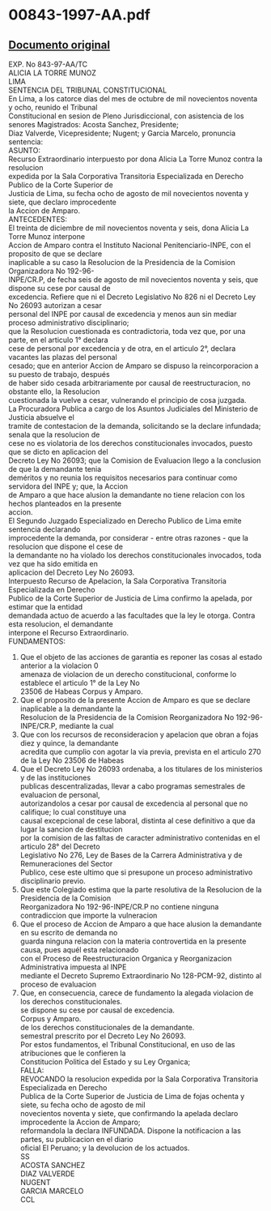 
00843-1997-AA.pdf
=================
  
[Documento original](https://tc.gob.pe/jurisprudencia/1999/00843-1997-AA.pdf)  
---  
EXP. No 843-97-AA/TC  
ALICIA LA TORRE MUNOZ  
LIMA  
SENTENCIA DEL TRIBUNAL CONSTITUCIONAL  
En Lima, a los catorce dias del mes de octubre de mil novecientos noventa y ocho, reunido el Tribunal  
Constitucional en sesion de Pleno Jurisdiccional, con asistencia de los senores Magistrados: Acosta Sanchez, Presidente;  
Diaz Valverde, Vicepresidente; Nugent; y Garcia Marcelo, pronuncia sentencia:  
ASUNTO:  
Recurso Extraordinario interpuesto por dona Alicia La Torre Munoz contra la resolucion  
expedida por la Sala Corporativa Transitoria Especializada en Derecho Publico de la Corte Superior de  
Justicia de Lima, su fecha ocho de agosto de mil novecientos noventa y siete, que declaro improcedente  
la Accion de Amparo.  
ANTECEDENTES:  
El treinta de diciembre de mil novecientos noventa y seis, dona Alicia La Torre Munoz interpone  
Accion de Amparo contra el Instituto Nacional Penitenciario-INPE, con el proposito de que se declare  
inaplicable a su caso la Resolucion de la Presidencia de la Comision Organizadora No 192-96-  
INPE/CR.P, de fecha seis de agosto de mil novecientos noventa y seis, que dispone su cese por causal de  
excedencia. Refiere que ni el Decreto Legislativo No 826 ni el Decreto Ley No 26093 autorizan a cesar  
personal del INPE por causal de excedencia y menos aun sin mediar proceso administrativo disciplinario;  
que la Resolucion cuestionada es contradictoria, toda vez que, por una parte, en el articulo 1° declara  
cese de personal por excedencia y de otra, en el articulo 2°, declara vacantes las plazas del personal  
cesado; que en anterior Accion de Amparo se dispuso la reincorporacion a su puesto de trabajo, después  
de haber sido cesada arbitrariamente por causal de reestructuracion, no obstante ello, la Resolucion  
cuestionada la vuelve a cesar, vulnerando el principio de cosa juzgada.  
La Procuradora Publica a cargo de los Asuntos Judiciales del Ministerio de Justicia absuelve el  
tramite de contestacion de la demanda, solicitando se la declare infundada; senala que la resolucion de  
cese no es violatoria de los derechos constitucionales invocados, puesto que se dicto en aplicacion del  
Decreto Ley No 26093; que la Comision de Evaluacion llego a la conclusion de que la demandante tenia  
deméritos y no reunia los requisitos necesarios para continuar como servidora del INPE y; que, la Accion  
de Amparo a que hace alusion la demandante no tiene relacion con los hechos planteados en la presente  
accion.  
El Segundo Juzgado Especializado en Derecho Publico de Lima emite sentencia declarando  
improcedente la demanda, por considerar - entre otras razones - que la resolucion que dispone el cese de  
la demandante no ha violado los derechos constitucionales invocados, toda vez que ha sido emitida en  
aplicacion del Decreto Ley No 26093.  
Interpuesto Recurso de Apelacion, la Sala Corporativa Transitoria Especializada en Derecho  
Publico de la Corte Superior de Justicia de Lima confirmo la apelada, por estimar que la entidad  
demandada actuo de acuerdo a las facultades que la ley le otorga. Contra esta resolucion, el demandante  
interpone el Recurso Extraordinario.  
FUNDAMENTOS:  
1. Que el objeto de las acciones de garantia es reponer las cosas al estado anterior a la violacion 0  
amenaza de violacion de un derecho constitucional, conforme lo establece el articulo 1° de la Ley No  
23506 de Habeas Corpus y Amparo.  
2. Que el proposito de la presente Accion de Amparo es que se declare inaplicable a la demandante la  
Resolucion de la Presidencia de la Comision Reorganizadora No 192-96-INPE/CR.P, mediante la cual  
3. Que con los recursos de reconsideracion y apelacion que obran a fojas diez y quince, la demandante  
acredita que cumplio con agotar la via previa, prevista en el articulo 270 de la Ley No 23506 de Habeas  
4. Que el Decreto Ley No 26093 ordenaba, a los titulares de los ministerios y de las instituciones  
publicas descentralizadas, llevar a cabo programas semestrales de evaluacion de personal,  
autorizandolos a cesar por causal de excedencia al personal que no califique; lo cual constituye una  
causal excepcional de cese laboral, distinta al cese definitivo a que da lugar la sancion de destitucion  
por la comision de las faltas de caracter administrativo contenidas en el articulo 28° del Decreto  
Legislativo No 276, Ley de Bases de la Carrera Administrativa y de Remuneraciones del Sector  
Publico, cese este ultimo que si presupone un proceso administrativo disciplinario previo.  
5. Que este Colegiado estima que la parte resolutiva de la Resolucion de la Presidencia de la Comision  
Reorganizadora No 192-96-INPE/CR.P no contiene ninguna contradiccion que importe la vulneracion  
6. Que el proceso de Accion de Amparo a que hace alusion la demandante en su escrito de demanda no  
guarda ninguna relacion con la materia controvertida en la presente causa, pues aquél esta relacionado  
con el Proceso de Reestructuracion Organica y Reorganizacion Administrativa impuesta al INPE  
mediante el Decreto Supremo Extraordinario No 128-PCM-92, distinto al proceso de evaluacion  
7. Que, en consecuencia, carece de fundamento la alegada violacion de los derechos constitucionales.  
se dispone su cese por causal de excedencia.  
Corpus y Amparo.  
de los derechos constitucionales de la demandante.  
semestral prescrito por el Decreto Ley No 26093.  
Por estos fundamentos, el Tribunal Constitucional, en uso de las atribuciones que le confieren la  
Constitucion Politica del Estado y su Ley Organica;  
FALLA:  
REVOCANDO la resolucion expedida por la Sala Corporativa Transitoria Especializada en Derecho  
Publica de la Corte Superior de Justicia de Lima de fojas ochenta y siete, su fecha ocho de agosto de mil  
novecientos noventa y siete, que confirmando la apelada declaro improcedente la Accion de Amparo;  
reformandola la declara INFUNDADA. Dispone la notificacion a las partes, su publicacion en el diario  
oficial El Peruano; y la devolucion de los actuados.  
SS  
ACOSTA SANCHEZ  
DIAZ VALVERDE  
NUGENT  
GARCIA MARCELO  
CCL